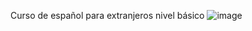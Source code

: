 Curso de español para extranjeros nivel básico
![image](https://user-images.githubusercontent.com/98118249/195900321-ffddfa26-c110-4a45-9552-517f12a75fcf.png)

